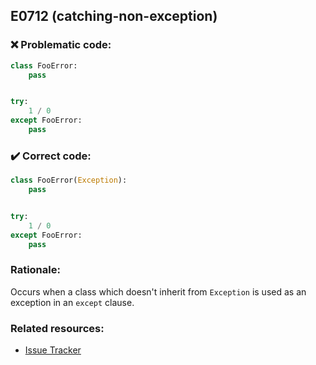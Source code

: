 ## E0712 (catching-non-exception)

### :x: Problematic code:

```python
class FooError:
    pass


try:
    1 / 0
except FooError:
    pass
```

### :heavy_check_mark: Correct code:

```python
class FooError(Exception):
    pass


try:
    1 / 0
except FooError:
    pass
```

### Rationale:

Occurs when a class which doesn't inherit from `Exception` is used as an
exception in an `except` clause.

### Related resources:

- [Issue Tracker](https://github.com/PyCQA/pylint/issues?q=is%3Aissue+%22catching-non-exception%22+OR+%22E0712%22)
